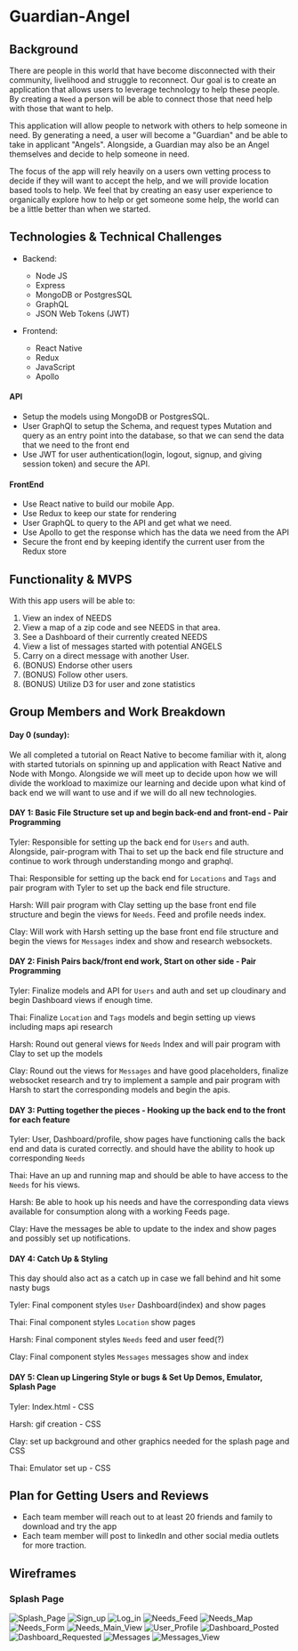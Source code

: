# Guardian-Angel

## Background

There are people in this world that have become disconnected with their community,
livelihood and struggle to reconnect. Our goal is to create an application that
allows users to leverage technology to help these people. By creating a `Need` a
person will be able to connect those that need help with those that want to help.

This application will allow people to network with others to help someone in need.
By generating a need, a user will become a "Guardian" and be able to take in applicant
"Angels". Alongside, a Guardian may also be an Angel themselves and decide to help
someone in need.

The focus of the app will rely heavily on a users own vetting process to decide if
they will want to accept the help, and we will provide location based tools to help.
We feel that by creating an easy user experience to organically explore how to help or get someone some help, the world can be a little better than when we started.



## Technologies & Technical Challenges

- Backend:
  - Node JS
  - Express
  - MongoDB or PostgresSQL
  - GraphQL
  - JSON Web Tokens (JWT)

- Frontend:
  - React Native
  - Redux
  - JavaScript
  - Apollo

#### API
- Setup the models using MongoDB or PostgresSQL.
- User GraphQl to setup the Schema, and request types Mutation and query as an entry point into the database, so that we can send the data that we need to the front end
- Use JWT for user authentication(login, logout, signup, and giving session token) and secure the API.

#### FrontEnd
- Use React native to build our mobile App.
- Use Redux to keep our state for rendering
- User GraphQL to query to the API and get what we need.
- Use Apollo to get the response which has the data we need from the API
- Secure the front end by keeping identify the current user from the Redux store

## Functionality & MVPS
With this app users will be able to:
1. View an index of NEEDS
2. View a map of a zip code and see NEEDS in that area.
3. See a Dashboard of their currently created NEEDS
4. View a list of messages started with potential ANGELS
5. Carry on a direct message with another User.
6. (BONUS) Endorse other users
7. (BONUS) Follow other users.
8. (BONUS) Utilize D3 for user and zone statistics

## Group Members and Work Breakdown

#### Day 0 (sunday):
We all completed a tutorial on React Native to become familiar with it, along with started tutorials
on spinning up and application with React Native and Node with Mongo.
Alongside we will meet up to decide upon how we will divide the workload to maximize our learning and decide upon
what kind of back end we will want to use and if we will do all new technologies.

#### DAY 1: Basic File Structure set up and begin back-end and front-end - Pair Programming

Tyler: Responsible for setting up the back end for `Users` and auth. Alongside, pair-program with Thai to set up
the back end file structure and continue to work through understanding mongo and graphql.

Thai: Responsible for setting up the back end for `Locations` and `Tags` and pair program with Tyler to set up the
back end file structure.

Harsh: Will pair program with Clay setting up the base front end file structure and begin the views for `Needs`.
Feed and profile needs index.

Clay: Will work with Harsh setting up the base front end file structure and begin the views for `Messages` index
and show and research websockets.


#### DAY 2: Finish Pairs back/front end work, Start on other side - Pair Programming

Tyler: Finalize models and API for `Users` and auth and set up cloudinary and begin Dashboard views if enough time.

Thai: Finalize `Location` and `Tags` models and begin setting up views including maps api research

Harsh: Round out general views for `Needs` Index and will pair program with Clay to set up the models

Clay: Round out the views for `Messages` and have good placeholders, finalize websocket research and try to
implement a sample and pair program with Harsh to start the corresponding models and begin the apis.


#### DAY 3: Putting together the pieces - Hooking up the back end to the front for each feature

Tyler: User, Dashboard/profile, show pages have functioning calls the back end and data is curated correctly.
and should have the ability to hook up corresponding `Needs`

Thai: Have an up and running map and should be able to have access to the `Needs` for his views.

Harsh: Be able to hook up his needs and have the corresponding data views available for consumption along with
a working Feeds page.

Clay: Have the messages be able to update to the index and show pages and possibly set up notifications.

#### DAY 4: Catch Up & Styling
This day should also act as a catch up in case we fall behind and hit some nasty bugs

Tyler: Final component styles `User` Dashboard(index) and show pages

Thai: Final component styles `Location` show pages

Harsh: Final component styles `Needs` feed and user feed(?)

Clay: Final component styles `Messages` messages show and index

#### DAY 5: Clean up Lingering Style or bugs & Set Up Demos, Emulator, Splash Page

Tyler: Index.html - CSS

Harsh: gif creation - CSS

Clay: set up background and other graphics needed for the splash page and CSS

Thai: Emulator set up - CSS

## Plan for Getting Users and Reviews
- Each team member will reach out to at least 20 friends and family to download and try the app
- Each team member will post to linkedIn and other social media outlets for more traction.

## Wireframes

### Splash Page
![Splash_Page](./Splash_Page.png)
![Sign_up](./Sign_up.png)
![Log_in](./Log_in.png)
![Needs_Feed](./Needs_Feed.png)
![Needs_Map](./Needs_Map.png)
![Needs_Form](./Needs_Form.png)
![Needs_Main_View](./Needs_Main_View.png)
![User_Profile](./User_Profile.png)
![Dashboard_Posted](./Dashboard_Posted.png)
![Dashboard_Requested](./Dashboard_Requested.png)
![Messages](./Messages.png)
![Messages_View](./Messages_View.png)
